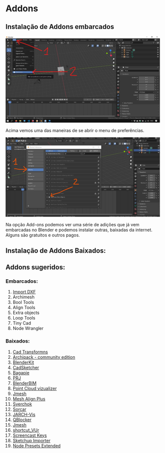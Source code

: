 # Addons

## Instalação de Addons embarcados

![preferences](../figs/imgBlender/preferences.jpg)

Acima vemos uma das maneiras de se abrir o menu de preferências.

![addons](../figs/imgBlender/addons.jpg)

Na opção Add-ons podemos ver uma série de adições que já vem embarcadas no Blender e podemos instalar outras, baixadas da internet. Alguns são gratuitos e outros pagos.

## Instalação de Addons Baixados:





## Addons sugeridos:
   
### Embarcados:
   1. [Import DXF](./modelagem_Import_dxf.md)
   2. Archimesh
   3. Bool Tools
   4. Align Tools
   5. Extra objects
   6. Loop Tools
   7. Tiny Cad
   8. Node Wrangler


### Baixados:
   1. [Cad Transformns](https://gumroad.com/l/nqvcs)
   2. [Archipack - community edition](https://blender-archipack.gumroad.com/l/ZUrMf)
   3. [BlenderKit](https://www.blenderkit.com/)
   4. [CadSketcher](https://www.cadsketcher.com/)
   5. [Bagapie](https://www.f12studio.fr/bagapie)
   6. [PRJ](https://gitlab.com/marzof/prj)
   7. [BlenderBIM](https://blenderbim.org/)
   8. [Point Cloud vizualizer](https://github.com/uhlik/bpy#point-cloud-visualizer-for-blender-280) 
   9. [Jmesh](https://github.com/jayanam/jmesh-tools)
   10. [Mesh Align Plus](https://github.com/egtwobits/mesh_mesh_align_plus)
   11. [Sverchok](https://github.com/nortikin/sverchok/)
   12. [Sorcar](https://github.com/aachman98/Sorcar)
   13. [JARCH-Vis](https://github.com/BlendingJake/JARCH-Vis)
   14. [QBlocker](https://blender-addons.org/qblocker-addon/)
   15. [Jmesh](https://github.com/jayanam/jmesh-tools)
   16. [shortcut_VUr](https://github.com/jayanam/shortcut_VUr)
   17. [Screencast Keys](https://github.com/nutti/Screencast-Keys)
   18. [Sketchup Importer](https://github.com/RedHaloStudio/Sketchup_Importer)
   19. [Node Presets Extended](https://github.com/quellenform/blender-NodePresetsExtended)
